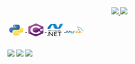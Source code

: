 
<div align="center">
  <a href="https://github.com/Janp3">
  <img height="180em" src="https://github-readme-stats.vercel.app/api?username=Janp3&show_icons=true&theme=Architect&include_all_commits=true&count_private=true"/>
  <img height="180em" src="https://github-readme-stats.vercel.app/api/top-langs/?username=Janp3&layout=compact&langs_count=7&theme=Architect"/>
</div> 
  <div style="display: inline_block"><br>
  <img align="center" alt="Janp3-Python" height="30" width="40" src="https://raw.githubusercontent.com/devicons/devicon/master/icons/python/python-original.svg">
  <img align="center" alt="Janp3-Csharp" height="30" width="40" src="https://raw.githubusercontent.com/devicons/devicon/master/icons/csharp/csharp-original.svg">
  <img align="center" alt="Janp3-Csharp" height="30" width="40" src= "https://raw.githubusercontent.com/devicons/devicon/master/icons/dot-net/dot-net-original-wordmark.svg">
  <img align="center" alt="Janp3-Csharp" height="30" width="40" src= "https://raw.githubusercontent.com/devicons/devicon/master/icons/mysql/mysql-original-wordmark.svg">
  <img align="right" alt="" height="150" style="border-radius:50px;"> 
</div>
  
  ##
 
<div> 
  <a href="https://www.instagram.com/jean_ska/" target="_blank"><img src="https://img.shields.io/badge/-Instagram-%23E4405F?style=for-the-badge&logo=instagram&logoColor=white" target="_blank"></a>
</a> 
  <a href = "mailto:jean.c.drawing@gmail.com"><img src="https://img.shields.io/badge/-Gmail-%23333?style=for-the-badge&logo=gmail&logoColor=white" target="_blank"></a>
 <a href="https://www.linkedin.com/in/jean-costa-goncalves" target="_blank"><img src="https://img.shields.io/badge/-LinkedIn-%230077B5?style=for-the-badge&logo=linkedin&logoColor=white" target="_blank"></a> 
 
</div>
